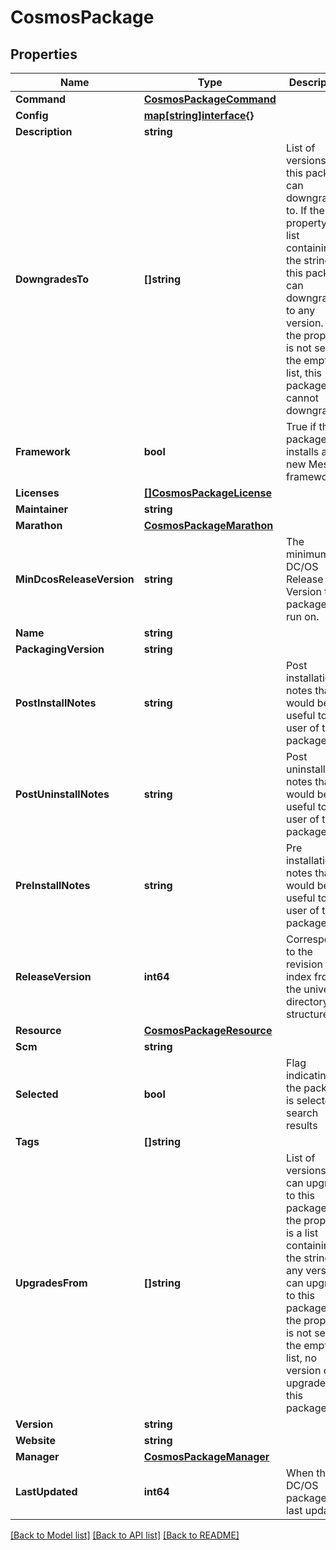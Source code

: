 # CosmosPackage

## Properties

Name | Type | Description | Notes
------------ | ------------- | ------------- | -------------
**Command** | [**CosmosPackageCommand**](CosmosPackageCommand.md) |  | [optional] 
**Config** | [**map[string]interface{}**](.md) |  | [optional] 
**Description** | **string** |  | 
**DowngradesTo** | **[]string** | List of versions that this package can downgrade to. If the property is a list containing the string &#39;*&#39;, this package can downgrade to any version. If the property is not set or the empty list, this package cannot downgrade. | [optional] 
**Framework** | **bool** | True if this package installs a new Mesos framework. | [optional] [default to false]
**Licenses** | [**[]CosmosPackageLicense**](CosmosPackageLicense.md) |  | [optional] 
**Maintainer** | **string** |  | 
**Marathon** | [**CosmosPackageMarathon**](CosmosPackageMarathon.md) |  | [optional] 
**MinDcosReleaseVersion** | **string** | The minimum DC/OS Release Version the package can run on. | [optional] 
**Name** | **string** |  | 
**PackagingVersion** | **string** |  | 
**PostInstallNotes** | **string** | Post installation notes that would be useful to the user of this package. | [optional] 
**PostUninstallNotes** | **string** | Post uninstallation notes that would be useful to the user of this package. | [optional] 
**PreInstallNotes** | **string** | Pre installation notes that would be useful to the user of this package. | [optional] 
**ReleaseVersion** | **int64** | Corresponds to the revision index from the universe directory structure | 
**Resource** | [**CosmosPackageResource**](CosmosPackageResource.md) |  | [optional] 
**Scm** | **string** |  | [optional] 
**Selected** | **bool** | Flag indicating if the package is selected in search results | [optional] [default to false]
**Tags** | **[]string** |  | [optional] 
**UpgradesFrom** | **[]string** | List of versions that can upgrade to this package. If the property is a list containing the string &#39;*&#39;, any version can upgrade to this package. If the property is not set or the empty list, no version can upgrade to this package. | [optional] 
**Version** | **string** |  | 
**Website** | **string** |  | [optional] 
**Manager** | [**CosmosPackageManager**](CosmosPackageManager.md) |  | [optional] 
**LastUpdated** | **int64** | When this DC/OS package was last updated | [optional] 

[[Back to Model list]](../README.md#documentation-for-models) [[Back to API list]](../README.md#documentation-for-api-endpoints) [[Back to README]](../README.md)


